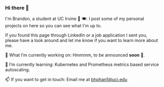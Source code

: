 ### Hi there 👋

I'm Brandon, a student at UC Irvine 🐜 🍽. I post some of my personal projects on here so you can see what I'm up to. 

If you found this page through LinkedIn or a job application I sent you, please have a look around and let me know if you want to learn more about me.

🔭 What I’m currently working on:
Hmmmm, to be announced **soon** 🧐.

🌱 I’m currently learning:
Kubernetes and Prometheus metrics based service autoscaling.

📫 If you want to get in touch:
Email me at <bhphan1@uci.edu>

<!--
**bphun/bphun** is a ✨ _special_ ✨ repository because its `README.md` (this file) appears on your GitHub profile.

Here are some ideas to get you started:

- 👯 I’m looking to collaborate on ...
- 🤔 I’m looking for help with ...
- 💬 Ask me about ...
- : ...
- 😄 Pronouns: ...
- ⚡ Fun fact: ...
-->
